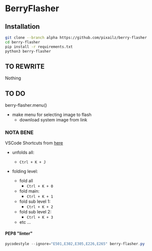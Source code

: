 # BerryFlasher

## Installation

```bash
git clone --branch alpha https://github.com/pixailz/berry-flasher
cd berry-flasher
pip install -r requirements.txt
python3 berry-flasher
```

## TO REWRITE

Nothing

## TO DO
berry-flasher.menu()

- make menu for selecting image to flash
  - download system image from link

### NOTA BENE
VSCode Shortcuts from [here](https://www.codegrepper.com/code-examples/css/collapse+all+functions+visual+studio+code)
- unfolds all:
  - `Ctrl + K + J`

- folding level:
  - fold all
    - `Ctrl + K + 0`
  - fold main:
    - `Ctrl + K + 1`
  - fold sub level 1:
    - `Ctrl + K + 2`
  - fold sub level 2:
    - `Ctrl + K + 3`
  - etc ...

#### PEP8 "linter"
```powershell
pycodestyle --ignore="E501,E302,E305,E226,E265" berry-flasher.py
```
